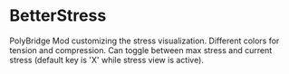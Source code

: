 # BetterStress
PolyBridge Mod customizing the stress visualization.
Different colors for tension and compression.
Can toggle between max stress and current stress (default key is 'X' while stress view is active).